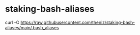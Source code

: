 # staking-bash-aliases

curl -O https://raw.githubusercontent.com/theniz/staking-bash-aliases/main/.bash_aliases
